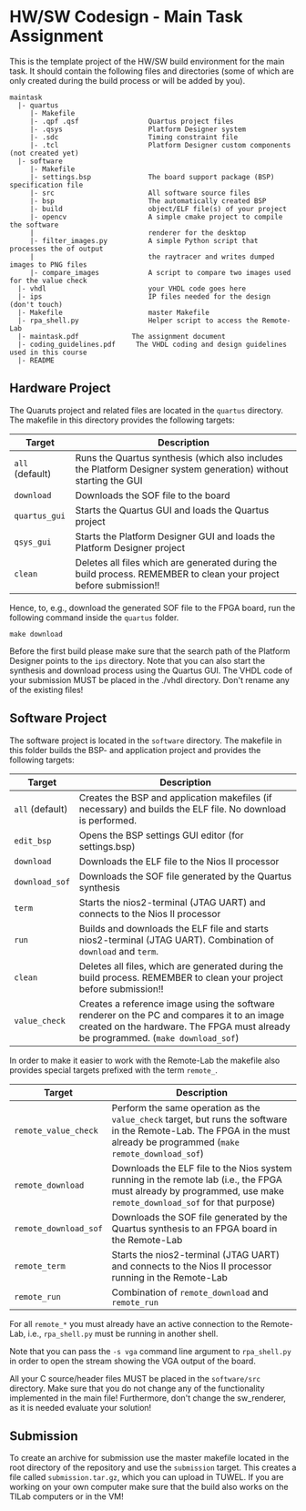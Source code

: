 
# HW/SW Codesign - Main Task Assignment


This is the template project of the HW/SW build environment for the main task.
It should contain the following files and directories (some of which are only 
created during the build process or will be added by you).

```
maintask
  |- quartus
     |- Makefile
     |- .qpf .qsf                 Quartus project files
     |- .qsys                     Platform Designer system
     |- .sdc                      Timing constraint file
     |- .tcl                      Platform Designer custom components (not created yet)
  |- software
     |- Makefile
     |- settings.bsp              The board support package (BSP) specification file
     |- src                       All software source files
     |- bsp                       The automatically created BSP
     |- build                     object/ELF file(s) of your project
     |- opencv                    A simple cmake project to compile the software
     |                            renderer for the desktop
     |- filter_images.py          A simple Python script that processes the of output
     |                            the raytracer and writes dumped images to PNG files
     |- compare_images            A script to compare two images used for the value check
  |- vhdl                         your VHDL code goes here
  |- ips                          IP files needed for the design (don't touch)
  |- Makefile                     master Makefile
  |- rpa_shell.py                 Helper script to access the Remote-Lab
  |- maintask.pdf             The assignment document
  |- coding_guidelines.pdf     The VHDL coding and design guidelines used in this course
  |- README
```

## Hardware Project

The Quaruts project and related files are located in the `quartus` directory.
The makefile in this directory provides the following targets:

| Target | Description |
|--|--|
| `all` (default) | Runs the Quartus synthesis (which also includes the Platform Designer system generation) without starting the GUI|
| `download` | Downloads the SOF file to the board |
| `quartus_gui` | Starts the Quartus GUI and loads the Quartus project |
| `qsys_gui` | Starts the Platform Designer GUI and loads the Platform Designer project |
| `clean` | Deletes all files which are generated during the build process. REMEMBER to clean your project before submission!! |

Hence, to, e.g., download the generated SOF file to the FPGA board, run the following command inside the `quartus` folder.

```
make download
```

Before the first build please make sure that the search path of the Platform Designer points to the `ips` directory.
Note that you can also start the synthesis and download process using the 
Quartus GUI.
The VHDL code of your submission MUST be placed in the ./vhdl directory. 
Don't rename any of the existing files!


## Software Project

The software project is located in the `software` directory.
The makefile in this folder builds the BSP- and application project and provides the following targets:

| Target | Description |
|--|--|
| `all` (default) | Creates the BSP and application makefiles (if necessary) and builds the ELF file. No download is performed. |
| `edit_bsp` | Opens the BSP settings GUI editor (for settings.bsp) |
| `download` | Downloads the ELF file to the Nios II processor |
| `download_sof` | Downloads the SOF file generated by the Quartus synthesis |
| `term` | Starts the nios2-terminal (JTAG UART) and connects to the Nios II processor |
| `run` | Builds and downloads the ELF file and starts nios2-terminal (JTAG UART). Combination of `download` and `term`. |
| `clean` | Deletes all files, which are generated during the build process. REMEMBER to clean your project before submission!! |
| `value_check` | Creates a reference image using the software renderer on the PC and compares it to an image created on the hardware. The FPGA must already be programmed. (`make download_sof`) |

In order to make it easier to work with the Remote-Lab the makefile also provides special targets prefixed with the term `remote_`.

| Target | Description |
|--|--|
| `remote_value_check` | Perform the same operation as the `value_check` target, but runs the software in the Remote-Lab. The FPGA in the must already be programmed (`make remote_download_sof`) |
| `remote_download` | Downloads the ELF file to the Nios system running in the remote lab (i.e., the FPGA must already by programmed, use make `remote_download_sof` for that purpose) |
| `remote_download_sof` | Downloads the SOF file generated by the Quartus synthesis to an FPGA board in the Remote-Lab |
| `remote_term` | Starts the nios2-terminal (JTAG UART) and connects to the Nios II processor running in the Remote-Lab|
| `remote_run` | Combination of `remote_download` and `remote_run` |

For all `remote_*` you must already have an active connection to the Remote-Lab, i.e., `rpa_shell.py` must be running in another shell.

Note that you can pass the `-s vga` command line argument to `rpa_shell.py` in order to open the stream showing the VGA output of the board. 

All your C source/header files MUST be placed in the `software/src` directory.
Make sure that you do not change any of the functionality implemented in the main file!
Furthermore, don't change the sw_renderer, as it is needed evaluate your solution!

## Submission
To create an archive for submission use the master makefile located in the root directory of the repository and use the `submission` target.
This creates a file called `submission.tar.gz`, which you can upload in TUWEL. 
If you are working on your own computer make sure that the build also works on the TILab computers or in the VM!

